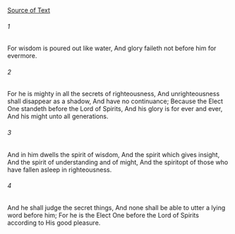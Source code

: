 [Source of Text](https://github.com/scrollmapper/bible_databases_deuterocanonical)

###### 1
For wisdom is poured out like water, And glory faileth not before him for evermore.

###### 2
For he is mighty in all the secrets of righteousness, And unrighteousness shall disappear as a shadow, And have no continuance; Because the Elect One standeth before the Lord of Spirits, And his glory is for ever and ever, And his might unto all generations.

###### 3
And in him dwells the spirit of wisdom, And the spirit which gives insight, And the spirit of understanding and of might, And the spiritopt of those who have fallen asleep in righteousness.

###### 4
And he shall judge the secret things, And none shall be able to utter a lying word before him; For he is the Elect One before the Lord of Spirits according to His good pleasure.